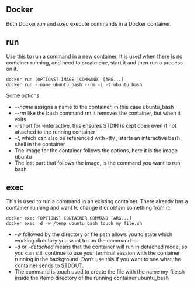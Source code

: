 ## Docker
Both Docker *run* and *exec* execute commands in a Docker container.

## run
Use this to run a command in a new container. It is used when there is no container running, 
and need to create one, start it and then run a process on it.
```
docker run [OPTIONS] IMAGE [COMMAND] [ARG...]
docker run --name ubuntu_bash --rm -i -t ubuntu bash
```
Some options:
- _--name_ assigns a name to the container, in this case ubuntu_bash
- _--rm_ like the bash command rm it removes the container, but when it exits
- _-i_ short for -interactive, this ensures STDIN is kept open even if not attached to the running container
- _-t_, which can also be referenced with -tty , starts an interactive bash shell in the container
- The image for the container follows the options, here it is the image ubuntu
- The last part that follows the image, is the command you want to run: bash

## exec
This is used to run a command in an existing container. There already has a container running 
and want to change it or obtain something from it:
```
docker exec [OPTIONS] CONTAINER COMMAND [ARG...]
docker exec -d -w /temp ubuntu_bash touch my_file.sh
```
- _-w_ followed by the directory or file path allows you to state which working directory you want to run the command in.
- _-d_ or _-detached_ means that the container will run in detached mode, so you can still continue to use your terminal session with the container running in the background. Don’t use this if you want to see what the container sends to STDOUT.
- The command is touch used to create the file with the name my_file.sh inside the /temp directory of the running container ubuntu_bash

